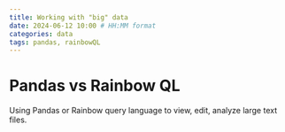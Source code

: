 ```yaml
---
title: Working with "big" data
date: 2024-06-12 10:00 # HH:MM format
categories: data
tags: pandas, rainbowQL
---
```


# Pandas vs Rainbow QL
Using Pandas or Rainbow query language to view, edit, analyze large text files.

